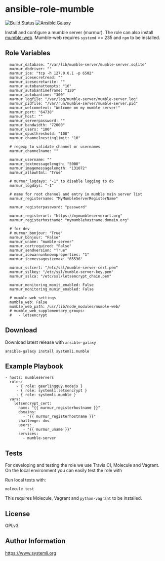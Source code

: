 ansible-role-mumble
===========================

[![Build Status](https://travis-ci.org/systemli/ansible-role-mumble.svg?branch=master)](https://travis-ci.org/systemli/ansible-role-mumble) [![Ansible Galaxy](http://img.shields.io/badge/ansible--galaxy-mumble-blue.svg)](https://galaxy.ansible.com/systemli/mumble/)


Install and configure a mumble server (murmur).
The role can also install [mumble-web](https://github.com/Johni0702/mumble-web).
Mumble-web requires `systemd` >= 235 and `npm` to be installed.

Role Variables
--------------

```
  murmur_database: "/var/lib/mumble-server/mumble-server.sqlite"
  murmur_dbdriver: ""
  murmur_ice: "tcp -h 127.0.0.1 -p 6502"
  murmur_icesecretread: ""
  murmur_icesecretwrite: ""
  murmur_autobanattempts: "10"
  murmur_autobantimeframe: "120"
  murmur_autobantime: "300"
  murmur_logfile: "/var/log/mumble-server/mumble-server.log"
  murmur_pidfile: "/var/run/mumble-server/mumble-server.pid"
  murmur_welcometext: "Welcome on my mumble server!"
  murmur_port: "64738"
  murmur_host: ""
  murmur_serverpassword: ""
  murmur_bandwidth: "72000"
  murmur_users: "100"
  murmur_opusthreshold: "100"
  murmur_channelnestinglimit: "10"
  
  # regexp to validate channel or usernames
  murmur_channelname: ""
  
  murmur_username: ""
  murmur_textmessagelength: "5000"
  murmur_imagemessagelength: "131072"
  murmur_allowhtml: "True"
  
  # murmur_logdays: "-1" to disable logging to db
  murmur_logdays: "-1"
  
  # name for root channel and entry in mumble main server list
  murmur_registername: "MyMumbleServerRegisterName"
  
  murmur_registerpassword: "password"
  
  murmur_registerurl: "https://mymumbleserverurl.org"
  murmur_registerhostname: "mymumblehostname.domain.org"
  
  # for dev
  # murmur_bonjour: "True"
  murmur_bonjour: "False"
  murmur_uname: "mumble-server"
  murmur_certrequired: "False"
  murmur_sendversion: "True"
  murmur_icewarnunknownproperties: "1"
  murmur_icemessagesizemax: "65536"
  
  murmur_sslcert: "/etc/ssl/mumble-server-cert.pem"
  murmur_sslkey: "/etc/ssl/mumble-server-key.pem"
  murmur_sslca: "/etc/ssl/letsencrypt_chain.pem"
  
  murmur_monitoring_monit_enabled: False
  murmur_monitoring_munin_enabled: False

  # mumble-web settings
  mumble_web: False
  mumble_web_path: /usr/lib/node_modules/mumble-web/
  # mumble_web_supplementary_groups:
  #   - letsencrypt
```

Download
--------

Download latest release with `ansible-galaxy`

	ansible-galaxy install systemli.mumble

Example Playbook
----------------

```
- hosts: mumbleservers
  roles:
     - { role: geerlingguy.nodejs }
     - { role: systemli.letsencrypt }
     - { role: systemli.mumble }
  vars:
    letsencrypt_cert:
      name: "{{ murmur_registerhostname }}"
      domains:
        - "{{ murmur_registerhostname }}"
      challenge: dns
      users:
        - "{{ murmur_uname }}"
      services:
        - mumble-server
```

Tests
-----

For developing and testing the role we use Travis CI, Molecule and Vagrant. On the local environment you can easily test the role with

Run local tests with: 

```
molecule test 
```

This requires Molecule, Vagrant and `python-vagrant` to be installed.

License
-------

GPLv3

Author Information
------------------

https://www.systemli.org
